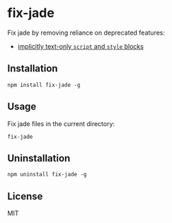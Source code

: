 # fix-jade

Fix jade by removing reliance on deprecated features:

- [implicitly text-only `script` and `style` blocks](https://github.com/visionmedia/jade/pull/1036)

## Installation

    npm install fix-jade -g

## Usage

Fix jade files in the current directory:

    fix-jade

## Uninstallation

    npm uninstall fix-jade -g

## License

MIT
